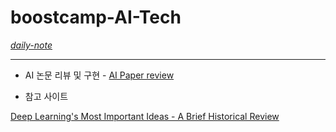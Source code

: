 # boostcamp-AI-Tech


[*daily-note*](https://devye.tistory.com/category/%EB%B6%80%EC%8A%A4%ED%8A%B8%EC%BA%A0%ED%94%84%20AI%20Tech%203%EA%B8%B0/Daily)

-----

- AI 논문 리뷰 및 구현 - [AI Paper review](https://github.com/Yewon-dev/boostcamp-AI-Tech/tree/master/AI-Paper-Review)

- 참고 사이트

[Deep Learning's Most Important Ideas - A Brief Historical Review](https://dennybritz.com/blog/deep-learning-most-important-ideas/)

